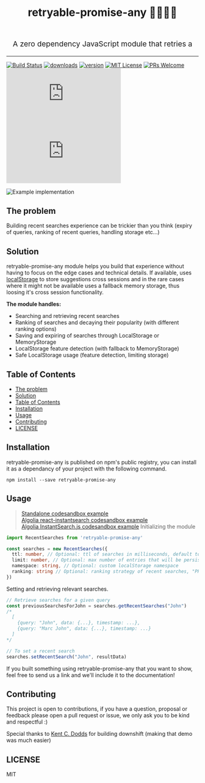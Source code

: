 <h1 align="center">
  retryable-promise-any 🕵️‍♀️🕵️‍♂️
  <br>
  <br>
</h1>
<p align="center" style="font-size: 1.2rem;">A zero dependency JavaScript module that retries a 
</p>

<hr />

[![Build Status][build-badge]][build]
[![downloads][downloads-badge]][npmcharts] [![version][version-badge]][package]
[![MIT License][license-badge]][license]
[![PRs Welcome][prs-badge]][prs]
[![size][size-badge]][unpkg-dist] [![gzip size][gzip-badge]][unpkg-dist]

![Example implementation](https://raw.githubusercontent.com/JonasBa/retryable-promise-any/master/RecentSearchesUX.gif)

## The problem

Building recent searches experience can be trickier than you think (expiry of queries, ranking of recent queries, handling storage etc...)

## Solution
retryable-promise-any module helps you build that experience without having to focus on the edge cases and technical details. If available, uses [localStorage](https://developer.mozilla.org/en-US/docs/Web/API/Window/localStorage) to store suggestions cross sessions and in the rare cases where it might not be available uses a fallback memory storage, thus loosing it's cross session functionality.

__The module handles:__
- Searching and retrieving recent searches
- Ranking of searches and decaying their popularity (with different ranking options)
- Saving and expiring of searches through LocalStorage or MemoryStorage
- LocalStorage feature detection (with fallback to MemoryStorage)
- Safe LocalStorage usage (feature detection, limiting storage)

## Table of Contents

<!-- START doctoc generated TOC please keep comment here to allow auto update -->
<!-- DON'T EDIT THIS SECTION, INSTEAD RE-RUN doctoc TO UPDATE -->

- [The problem](#the-problem)
- [Solution](#solution)
- [Table of Contents](#table-of-contents)
- [Installation](#installation)
- [Usage](#usage)
- [Contributing](#contributing)
- [LICENSE](#license)

<!-- END doctoc generated TOC please keep comment here to allow auto update -->

## Installation

retryable-promise-any is published on npm's public registry, you can install it as a dependancy of your project with the following command.
```
npm install --save retryable-promise-any
```

## Usage

> [Standalone codesandbox example](https://codesandbox.io/s/8k21924m5l) <br/>
> [Algolia react-instantsearch codesandbox example](https://codesandbox.io/s/m18wjy69) <br/>
> [Algolia InstantSearch.js codesandbox example](https://codesandbox.io/s/62j3k7097r)
Initializing the module

```ts
import RecentSearches from 'retryable-promise-any'

const searches = new RecentSearches({
  ttl: number, // Optional: ttl of searches in milliseconds, default to 24h (1000 * 60 * 60 * 24)
  limit: number, // Optional: max number of entries that will be persisted, default is 50
  namespace: string, // Optional: custom localStorage namespace
  ranking: string // Optional: ranking strategy of recent searches, "PROXIMITY" | "TIME" | "PROXIMITY_AND_TIME", default is "PROXIMITY_AND_TIME"
})

```

Setting and retrieving relevant searches.

```ts
// Retrieve searches for a given query
const previousSearchesForJohn = searches.getRecentSearches("John")
/* 
  [ 
    {query: "John", data: {...}, timestamp: ...},
    {query: "Marc John", data: {...}, timestamp: ...}
  ] 
*/

// To set a recent search
searches.setRecentSearch("John", resultData)

```

If you built something using retryable-promise-any that you want to show, feel free to send us a link and we'll include it to the documentation!

## Contributing

This project is open to contributions, if you have a question, proposal or feedback please open a pull request or issue, we only ask you to be kind and respectful :)

Special thanks to [Kent C. Dodds](https://twitter.com/kentcdodds?ref_src=twsrc%5Egoogle%7Ctwcamp%5Eserp%7Ctwgr%5Eauthor) for building downshift (making that demo was much easier)

## LICENSE

MIT

[npm]: https://www.npmjs.com/
[node]: https://nodejs.org
[build-badge]: https://circleci.com/gh/JonasBa/retryable-promise-any/tree/master.svg?style=svg
[build]: https://circleci.com/gh/JonasBa/retryable-promise-any
[coverage-badge]: https://img.shields.io/codecov/c/github/retryable-promise-any/retryable-promise-any.svg?style=flat-square
[coverage]: https://codecov.io/github/retryable-promise-any/retryable-promise-any
[version-badge]: https://img.shields.io/npm/v/retryable-promise-any.svg?style=flat-square
[package]: https://www.npmjs.com/package/retryable-promise-any
[downloads-badge]: https://img.shields.io/npm/dm/retryable-promise-any.svg?style=flat-square
[npmcharts]: http://npmcharts.com/compare/retryable-promise-any
[license-badge]: https://img.shields.io/npm/l/retryable-promise-any.svg?style=flat-square
[license]: https://github.com/retryable-promise-any/retryable-promise-any/blob/master/LICENSE
[prs-badge]: https://img.shields.io/badge/PRs-welcome-brightgreen.svg?style=flat-square
[prs]: http://makeapullrequest.com
[react-badge]: https://img.shields.io/badge/%E2%9A%9B%EF%B8%8F-(p)react-00d8ff.svg?style=flat-square
[react]: https://facebook.github.io/react/
[gzip-badge]: http://img.badgesize.io/https://unpkg.com/retryable-promise-any/dist/index.min.js?compression=gzip&label=gzip%20size&style=flat-square
[size-badge]: http://img.badgesize.io/https://unpkg.com/retryable-promise-any/dist/index.min.js?label=size&style=flat-square
[unpkg-dist]: https://unpkg.com/retryable-promise-any/dist/
[module-formats-badge]: https://img.shields.io/badge/module%20formats-umd%2C%20cjs%2C%20es-green.svg?style=flat-square
[spectrum-badge]: https://withspectrum.github.io/badge/badge.svg
[spectrum]: https://spectrum.chat/retryable-promise-any
[emojis]: https://github.com/kentcdodds/all-contributors#emoji-key
[all-contributors]: https://github.com/kentcdodds/all-contributors
[ryan]: https://github.com/ryanflorence
[compound-components-lecture]: https://courses.reacttraining.com/courses/advanced-react/lectures/3060560
[react-autocomplete]: https://www.npmjs.com/package/react-autocomplete
[jquery-complete]: https://jqueryui.com/autocomplete/
[examples]: https://codesandbox.io/search?refinementList%5Btags%5D%5B0%5D=retryable-promise-any%3Aexample&page=1
[yt-playlist]: https://www.youtube.com/playlist?list=PLV5CVI1eNcJh5CTgArGVwANebCrAh2OUE
